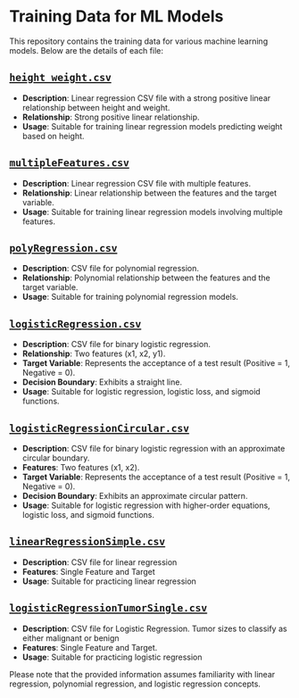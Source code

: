# Training Data for ML Models

This repository contains the training data for various machine learning models. Below are the details of each file:

## [`height_weight.csv`](height_weight.csv)

- **Description**: Linear regression CSV file with a strong positive linear relationship between height and weight.
- **Relationship**: Strong positive linear relationship.
- **Usage**: Suitable for training linear regression models predicting weight based on height.

## [`multipleFeatures.csv`](multipleFeatures.csv)

- **Description**: Linear regression CSV file with multiple features.
- **Relationship**: Linear relationship between the features and the target variable.
- **Usage**: Suitable for training linear regression models involving multiple features.

## [`polyRegression.csv`](polyRegression.csv)

- **Description**: CSV file for polynomial regression.
- **Relationship**: Polynomial relationship between the features and the target variable.
- **Usage**: Suitable for training polynomial regression models.

## [`logisticRegression.csv`](logisticRegression.csv)

- **Description**: CSV file for binary logistic regression.
- **Relationship**: Two features (x1, x2, y1).
- **Target Variable**: Represents the acceptance of a test result (Positive = 1, Negative = 0).
- **Decision Boundary**: Exhibits a straight line.
- **Usage**: Suitable for logistic regression, logistic loss, and sigmoid functions.

## [`logisticRegressionCircular.csv`](logisticRegressionCircular.csv)

- **Description**: CSV file for binary logistic regression with an approximate circular boundary.
- **Features**: Two features (x1, x2).
- **Target Variable**: Represents the acceptance of a test result (Positive = 1, Negative = 0).
- **Decision Boundary**: Exhibits an approximate circular pattern.
- **Usage**: Suitable for logistic regression with higher-order equations, logistic loss, and sigmoid functions.

## [`linearRegressionSimple.csv`](linearRegressionSimple.csv)

- **Description**: CSV file for linear regression
- **Features**: Single Feature and Target
- **Usage**: Suitable for practicing linear regression

## [`logisticRegressionTumorSingle.csv`](logisticRegressionTumorSingle.csv)

- **Description**: CSV file for Logistic Regression. Tumor sizes to classify as either malignant or benign
- **Features**: Single Feature and Target.
- **Usage**: Suitable for practicing logistic regression


Please note that the provided information assumes familiarity with linear regression, polynomial regression, and logistic regression concepts.
